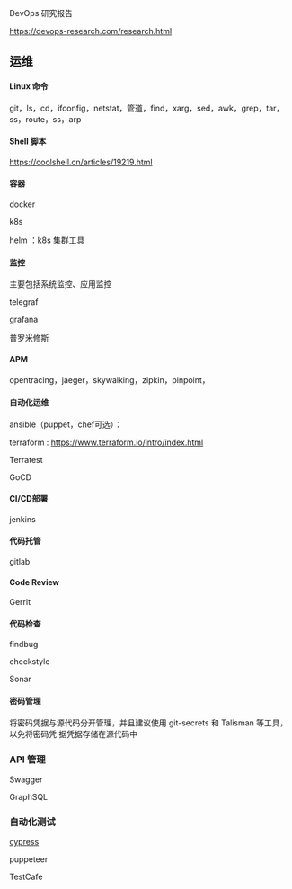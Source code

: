 

DevOps 研究报告

https://devops-research.com/research.html

## 运维

#### Linux 命令

git，ls，cd，ifconfig，netstat，管道，find，xarg，sed，awk，grep，tar，ss，route，ss，arp

#### Shell 脚本

https://coolshell.cn/articles/19219.html


#### 容器

docker

k8s

helm ：k8s 集群工具


#### 监控

主要包括系统监控、应用监控

telegraf

grafana

普罗米修斯

#### APM

opentracing，jaeger，skywalking，zipkin，pinpoint，

#### 自动化运维

ansible（puppet，chef可选）：

terraform : https://www.terraform.io/intro/index.html

Terratest

GoCD

#### CI/CD部署

jenkins

#### 代码托管

gitlab

#### Code Review

Gerrit

#### 代码检查

findbug

checkstyle

Sonar

#### 密码管理

将密码凭据与源代码分开管理，并且建议使用 git-secrets 和 Talisman 等工具，以免将密码凭 据凭据存储在源代码中


### API 管理

Swagger

GraphSQL


### 自动化测试

[cypress](https://www.cypress.io/)

puppeteer

TestCafe

